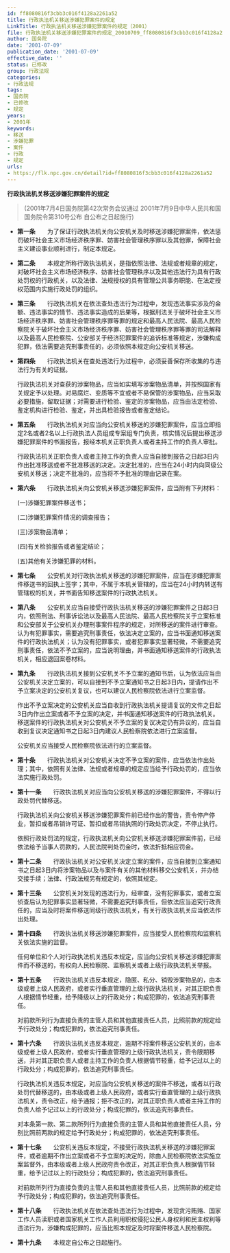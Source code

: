 ```yaml
---
id: ff8080816f3cbb3c016f4128a2261a52
title: 行政执法机关移送涉嫌犯罪案件的规定
LinkTitle: 行政执法机关移送涉嫌犯罪案件的规定（2001）
file: 行政执法机关移送涉嫌犯罪案件的规定_20010709_ff8080816f3cbb3c016f4128a2261a52.docx
author: 国务院
date: '2001-07-09'
publication_date: '2001-07-09'
effective_date: ''
status: 已修改
group: 行政法规
categories:
- 行政法规
tags:
- 国务院
- 已修改
- 规定
years:
- 2001年
keywords:
- 移送
- 涉嫌犯罪
- 案件
- 行政
- 规定
urls:
- https://flk.npc.gov.cn/detail?id=ff8080816f3cbb3c016f4128a2261a52
---
```


**行政执法机关移送涉嫌犯罪案件的规定**

> (2001年7月4日国务院第42次常务会议通过 2001年7月9日中华人民共和国国务院令第310号公布 自公布之日起施行)

- **第一条**　　为了保证行政执法机关向公安机关及时移送涉嫌犯罪案件，依法惩罚破坏社会主义市场经济秩序罪、妨害社会管理秩序罪以及其他罪，保障社会主义建设事业顺利进行，制定本规定。

- **第二条**　　本规定所称行政执法机关，是指依照法律、法规或者规章的规定，对破坏社会主义市场经济秩序、妨害社会管理秩序以及其他违法行为具有行政处罚权的行政机关，以及法律、法规授权的具有管理公共事务职能、在法定授权范围内实施行政处罚的组织。

- **第三条**　　行政执法机关在依法查处违法行为过程中，发现违法事实涉及的金额、违法事实的情节、违法事实造成的后果等，根据刑法关于破坏社会主义市场经济秩序罪、妨害社会管理秩序罪等罪的规定和最高人民法院、最高人民检察院关于破坏社会主义市场经济秩序罪、妨害社会管理秩序罪等罪的司法解释以及最高人民检察院、公安部关于经济犯罪案件的追诉标准等规定，涉嫌构成犯罪，依法需要追究刑事责任的，必须依照本规定向公安机关移送。

- **第四条**　　行政执法机关在查处违法行为过程中，必须妥善保存所收集的与违法行为有关的证据。

  行政执法机关对查获的涉案物品，应当如实填写涉案物品清单，并按照国家有关规定予以处理。对易腐烂、变质等不宜或者不易保管的涉案物品，应当采取必要措施，留取证据；对需要进行检验、鉴定的涉案物品，应当由法定检验、鉴定机构进行检验、鉴定，并出具检验报告或者鉴定结论。

- **第五条**　　行政执法机关对应当向公安机关移送的涉嫌犯罪案件，应当立即指定2名或者2名以上行政执法人员组成专案组专门负责，核实情况后提出移送涉嫌犯罪案件的书面报告，报经本机关正职负责人或者主持工作的负责人审批。

  行政执法机关正职负责人或者主持工作的负责人应当自接到报告之日起3日内作出批准移送或者不批准移送的决定。决定批准的，应当在24小时内向同级公安机关移送；决定不批准的，应当将不予批准的理由记录在案。

- **第六条**　　行政执法机关向公安机关移送涉嫌犯罪案件，应当附有下列材料：

  (一)涉嫌犯罪案件移送书；

  (二)涉嫌犯罪案件情况的调查报告；

  (三)涉案物品清单；

  (四)有关检验报告或者鉴定结论；

  (五)其他有关涉嫌犯罪的材料。

- **第七条**　　公安机关对行政执法机关移送的涉嫌犯罪案件，应当在涉嫌犯罪案件移送书的回执上签字；其中，不属于本机关管辖的，应当在24小时内转送有管辖权的机关，并书面告知移送案件的行政执法机关。

- **第八条**　　公安机关应当自接受行政执法机关移送的涉嫌犯罪案件之日起3日内，依照刑法、刑事诉讼法以及最高人民法院、最高人民检察院关于立案标准和公安部关于公安机关办理刑事案件程序的规定，对所移送的案件进行审查。认为有犯罪事实，需要追究刑事责任，依法决定立案的，应当书面通知移送案件的行政执法机关；认为没有犯罪事实，或者犯罪事实显著轻微，不需要追究刑事责任，依法不予立案的，应当说明理由，并书面通知移送案件的行政执法机关，相应退回案卷材料。

- **第九条**　　行政执法机关接到公安机关不予立案的通知书后，认为依法应当由公安机关决定立案的，可以自接到不予立案通知书之日起3日内，提请作出不予立案决定的公安机关复议，也可以建议人民检察院依法进行立案监督。

  作出不予立案决定的公安机关应当自收到行政执法机关提请复议的文件之日起3日内作出立案或者不予立案的决定，并书面通知移送案件的行政执法机关。移送案件的行政执法机关对公安机关不予立案的复议决定仍有异议的，应当自收到复议决定通知书之日起3日内建议人民检察院依法进行立案监督。

  公安机关应当接受人民检察院依法进行的立案监督。

- **第十条**　　行政执法机关对公安机关决定不予立案的案件，应当依法作出处理；其中，依照有关法律、法规或者规章的规定应当给予行政处罚的，应当依法实施行政处罚。

- **第十一条**　　行政执法机关对应当向公安机关移送的涉嫌犯罪案件，不得以行政处罚代替移送。

  行政执法机关向公安机关移送涉嫌犯罪案件前已经作出的警告，责令停产停业，暂扣或者吊销许可证、暂扣或者吊销执照的行政处罚决定，不停止执行。

  依照行政处罚法的规定，行政执法机关向公安机关移送涉嫌犯罪案件前，已经依法给予当事人罚款的，人民法院判处罚金时，依法折抵相应罚金。

- **第十二条**　　行政执法机关对公安机关决定立案的案件，应当自接到立案通知书之日起3日内将涉案物品以及与案件有关的其他材料移交公安机关，并办结交接手续；法律、行政法规另有规定的，依照其规定。

- **第十三条**　　公安机关对发现的违法行为，经审查，没有犯罪事实，或者立案侦查后认为犯罪事实显著轻微，不需要追究刑事责任，但依法应当追究行政责任的，应当及时将案件移送同级行政执法机关，有关行政执法机关应当依法作出处理。

- **第十四条**　　行政执法机关移送涉嫌犯罪案件，应当接受人民检察院和监察机关依法实施的监督。

  任何单位和个人对行政执法机关违反本规定，应当向公安机关移送涉嫌犯罪案件而不移送的，有权向人民检察院、监察机关或者上级行政执法机关举报。

- **第十五条**　　行政执法机关违反本规定，隐匿、私分、销毁涉案物品的，由本级或者上级人民政府，或者实行垂直管理的上级行政执法机关，对其正职负责人根据情节轻重，给予降级以上的行政处分；构成犯罪的，依法追究刑事责任。

  对前款所列行为直接负责的主管人员和其他直接责任人员，比照前款的规定给予行政处分；构成犯罪的，依法追究刑事责任。

- **第十六条**　　行政执法机关违反本规定，逾期不将案件移送公安机关的，由本级或者上级人民政府，或者实行垂直管理的上级行政执法机关，责令限期移送，并对其正职负责人或者主持工作的负责人根据情节轻重，给予记过以上的行政处分；构成犯罪的，依法追究刑事责任。

  行政执法机关违反本规定，对应当向公安机关移送的案件不移送，或者以行政处罚代替移送的，由本级或者上级人民政府，或者实行垂直管理的上级行政执法机关，责令改正，给予通报；拒不改正的，对其正职负责人或者主持工作的负责人给予记过以上的行政处分；构成犯罪的，依法追究刑事责任。

  对本条第一款、第二款所列行为直接负责的主管人员和其他直接责任人员，分别比照前两款的规定给予行政处分；构成犯罪的，依法追究刑事责任。

- **第十七条**　　公安机关违反本规定，不接受行政执法机关移送的涉嫌犯罪案件，或者逾期不作出立案或者不予立案的决定的，除由人民检察院依法实施立案监督外，由本级或者上级人民政府责令改正，对其正职负责人根据情节轻重，给予记过以上的行政处分；构成犯罪的，依法追究刑事责任。

  对前款所列行为直接负责的主管人员和其他直接责任人员，比照前款的规定给予行政处分；构成犯罪的，依法追究刑事责任。

- **第十八条**　　行政执法机关在依法查处违法行为过程中，发现贪污贿赂、国家工作人员渎职或者国家机关工作人员利用职权侵犯公民人身权利和民主权利等违法行为，涉嫌构成犯罪的，应当比照本规定及时将案件移送人民检察院。

- **第十九条**　　本规定自公布之日起施行。
